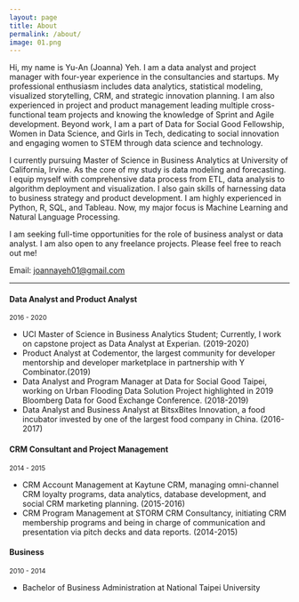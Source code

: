 ```yaml
---
layout: page
title: About
permalink: /about/
image: 01.png
---
```


Hi, my name is Yu-An (Joanna) Yeh. I am a data analyst and project manager with four-year experience in the consultancies and startups. My professional enthusiasm includes data analytics, statistical modeling, visualized storytelling, CRM, and strategic innovation planning. I am also experienced in project and product management leading multiple cross-functional team projects and knowing the knowledge of Sprint and Agile development. Beyond work, I am a part of Data for Social Good Fellowship, Women in Data Science, and Girls in Tech, dedicating to social innovation and engaging women to STEM through data science and technology. 

I currently pursuing Master of Science in Business Analytics at University of California, Irvine. As the core of my study is data modeling and forecasting. I equip myself with comprehensive data process from ETL, data analysis to algorithm deployment and visualization. I also gain skills of harnessing data to business strategy and product development. I am highly experienced in Python, R, SQL, and Tableau. Now, my major focus is Machine Learning and Natural Language Processing.

I am seeking full-time opportunities for the role of business analyst or data analyst. I am also open to any freelance projects. Please feel free to reach out me!

Email: joannayeh01@gmail.com

***

#### Data Analyst and Product Analyst
<small>2016 - 2020</small>

- UCI Master of Science in Business Analytics Student; Currently, I work on capstone project as Data Analyst at Experian. (2019-2020)
- Product Analyst at Codementor, the largest community for developer mentorship and developer marketplace in partnership with Y Combinator.(2019)
- Data Analyst and Program Manager at Data for Social Good Taipei, working on Urban Flooding Data Solution Project highlighted in 2019 Bloomberg Data for Good Exchange Conference. (2018-2019)
- Data Analyst and Business Analyst at BitsxBites Innovation, a food incubator invested by one of the largest food company in China. (2016-2017)


#### CRM Consultant and Project Management
<small>2014 - 2015</small>

- CRM Account Management at Kaytune CRM, managing omni-channel CRM loyalty programs, data analytics, database development, and social CRM marketing planning. (2015-2016)
- CRM Program Management at STORM CRM Consultancy, initiating CRM membership programs and being in charge of communication and presentation via pitch decks and data reports. (2014-2015)


#### Business
<small>2010 - 2014</small>

- Bachelor of Business Administration at National Taipei University